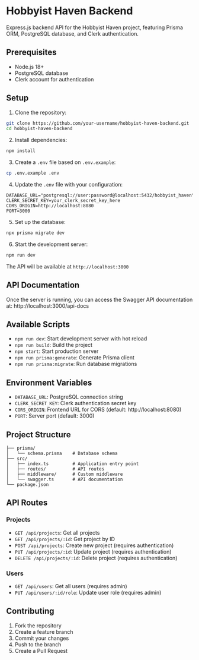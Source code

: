 # Hobbyist Haven Backend

Express.js backend API for the Hobbyist Haven project, featuring Prisma ORM, PostgreSQL database, and Clerk authentication.

## Prerequisites

- Node.js 18+
- PostgreSQL database
- Clerk account for authentication

## Setup

1. Clone the repository:
```bash
git clone https://github.com/your-username/hobbyist-haven-backend.git
cd hobbyist-haven-backend
```

2. Install dependencies:
```bash
npm install
```

3. Create a `.env` file based on `.env.example`:
```bash
cp .env.example .env
```

4. Update the `.env` file with your configuration:
```env
DATABASE_URL="postgresql://user:password@localhost:5432/hobbyist_haven"
CLERK_SECRET_KEY=your_clerk_secret_key_here
CORS_ORIGIN=http://localhost:8080
PORT=3000
```

5. Set up the database:
```bash
npx prisma migrate dev
```

6. Start the development server:
```bash
npm run dev
```

The API will be available at `http://localhost:3000`

## API Documentation

Once the server is running, you can access the Swagger API documentation at:
http://localhost:3000/api-docs

## Available Scripts

- `npm run dev`: Start development server with hot reload
- `npm run build`: Build the project
- `npm start`: Start production server
- `npm run prisma:generate`: Generate Prisma client
- `npm run prisma:migrate`: Run database migrations

## Environment Variables

- `DATABASE_URL`: PostgreSQL connection string
- `CLERK_SECRET_KEY`: Clerk authentication secret key
- `CORS_ORIGIN`: Frontend URL for CORS (default: http://localhost:8080)
- `PORT`: Server port (default: 3000)

## Project Structure

```
├── prisma/
│   └── schema.prisma    # Database schema
├── src/
│   ├── index.ts         # Application entry point
│   ├── routes/          # API routes
│   ├── middleware/      # Custom middleware
│   └── swagger.ts       # API documentation
└── package.json
```

## API Routes

### Projects
- `GET /api/projects`: Get all projects
- `GET /api/projects/:id`: Get project by ID
- `POST /api/projects`: Create new project (requires authentication)
- `PUT /api/projects/:id`: Update project (requires authentication)
- `DELETE /api/projects/:id`: Delete project (requires authentication)

### Users
- `GET /api/users`: Get all users (requires admin)
- `PUT /api/users/:id/role`: Update user role (requires admin)

## Contributing

1. Fork the repository
2. Create a feature branch
3. Commit your changes
4. Push to the branch
5. Create a Pull Request